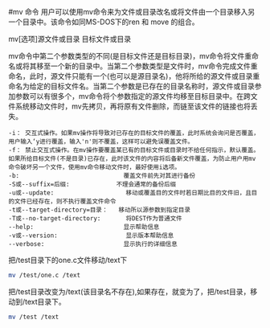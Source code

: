 #mv 命令
用户可以使用mv命令来为文件或目录改名或将文件由一个目录移入另一个目录中。该命令如同MS-DOS下的ren 和 move 的组合。

mv[选项]源文件或目录 目标文件或目录

mv命令中第二个参数类型的不同(是目标文件还是目标目录)，mv命令将文件重命名或将其移至一个新的目录中。当第二个参数类型是文件时，mv命令完成文件重命名，此时，源文件只能有一个(也可以是源目录名)，他将所给的源文件或目录重命名为给定的目标文件名。当第二个参数是已存在的目录名称时，源文件或目录参加参数可以有很多个，mv命令将个参数指定的源文件均移至目标目录中。在跨文件系统移动文件时，mv先拷贝，再将原有文件删除，而链至该文件的链接也将丢失。
```text
-i：	交互式操作。如果mv操作将导致对已存在的目标文件的覆盖，此时系统会询问是否覆盖，用户输入‘y进行覆盖，输入'n'则不覆盖，这样可以避免误覆盖文件。
-f：	禁止交互式操作。在mv操作要覆盖某已有的目标文件或目录时不给任何指示，默认覆盖。如果所给目标文件(不是目录)已存在，此时该文件的内容将后备新文件覆盖，为防止用户用mv命令破坏另一个文件，使用mv命令移动文件时，最好使用i选项。
-b:								覆盖文件前先对其进行备份
-S或--suffix=后缀:				不理会通常的备份后缀
-u或--update:					移动或覆盖目的文件时若日期比目的文件旧，且目的文件已经存在，则不执行覆盖文件命令
-t或--target-directory=目录：	移动所以源参数到指定目录
-T或--no-target-directory:		将DEST作为普通文件
--help:							显示帮助信息
-v或--version:					显示版本帮助信息
--verbose:						显示执行的详细信息
```
把/test目录下的one.c文件移动/text下
```bash
mv /test/one.c /text
```
把/test目录改变为/text(该目录名不存在),如果存在，就变为了，把/test目录，移动到/text目录下。
```bash
mv /test /text
```
